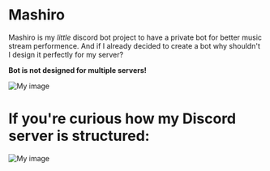 # Mashiro
Mashiro is my *little* discord bot project to have a private bot for better music stream performence.
And if I already decided to create a bot why shouldn't I design it perfectly for my server?

**Bot is not designed for multiple servers!**


![My image](https://image.ibb.co/nfbpOH/Mashiro.png)

# If you're curious how my Discord server is structured:

![My image](https://image.ibb.co/jnY8Hc/Discord.png)
